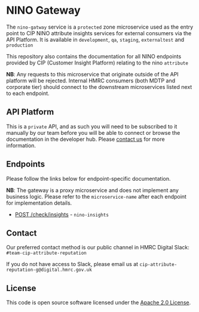 # NINO Gateway

The `nino-gatway` service is a `protected` zone microservice used as the entry point to CIP NINO attribute insights services for external consumers via the API Platform. It is available in `development`, `qa`, `staging`, `externaltest` and `production`

This repository also contains the documentation for all NINO endpoints provided by CIP (Customer Insight Platform) relating to the nino `attribute`

**NB**: Any requests to this microservice that originate outside of the API platform will be rejected. Internal HMRC consumers (both MDTP and corporate tier) should connect to the downstream microservices listed next to each endpoint.

## API Platform

This is a `private` API, and as such you will need to be subscribed to it manually by our team before you will be able to connect or browse the documentation in the developer hub. Please [contact us](#contact) for more information.


## Endpoints

Please follow the links below for endpoint-specific documentation.

**NB**: The gateway is a proxy microservice and does not implement any business logic. Please refer to the `microservice-name` after each endpoint for implementation details.

* [POST /check/insights](public/api/conf/1.0/docs/insights.md) - `nino-insights`

## Contact

Our preferred contact method is our public channel in HMRC Digital Slack: `#team-cip-attribute-reputation`

If you do not have access to Slack, please email us at `cip-attribute-reputation-g@digital.hmrc.gov.uk`

## License

This code is open source software licensed under the [Apache 2.0 License]("http://www.apache.org/licenses/LICENSE-2.0.html").